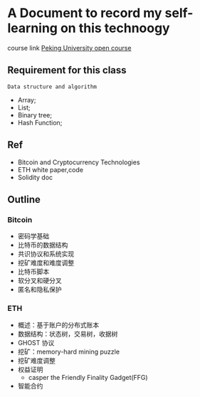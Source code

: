 # A Document to record my self-learning on this technoogy

course link [Peking University open course](https://www.bilibili.com/video/BV1Vt411X7JF?p=1&vd_source=24433ace4a4bfb2470f2f594524dd807)

## Requirement for this class

`Data structure and algorithm`
* Array;
* List;
* Binary tree;
* Hash Function;

## Ref

* Bitcoin and Cryptocurrency Technologies
* ETH white paper,code
* Solidity doc

## Outline

### Bitcoin 
- 密码学基础
- 比特币的数据结构
- 共识协议和系统实现
- 挖矿难度和难度调整
- 比特币脚本
- 软分叉和硬分叉
- 匿名和隐私保护

### ETH
- 概述：基于账户的分布式账本
- 数据结构：状态树，交易树，收据树
- GHOST 协议
- 挖矿：memory-hard mining puzzle
- 挖矿难度调整
- 权益证明
  - casper the Friendly Finality Gadget(FFG)
- 智能合约
